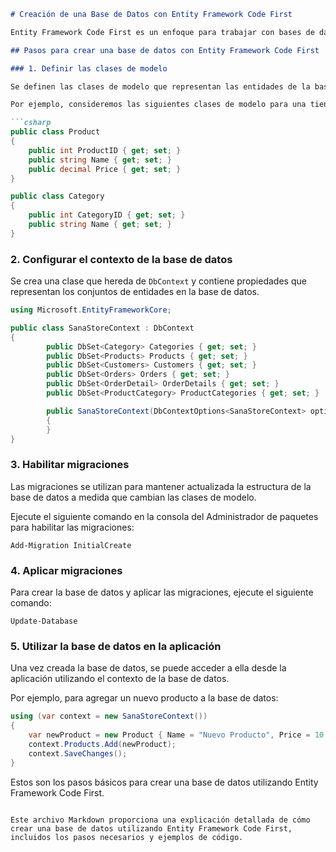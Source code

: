

```markdown
# Creación de una Base de Datos con Entity Framework Code First

Entity Framework Code First es un enfoque para trabajar con bases de datos en el que se define el modelo de datos utilizando clases de .NET. Luego, Entity Framework genera automáticamente la base de datos basada en este modelo.

## Pasos para crear una base de datos con Entity Framework Code First

### 1. Definir las clases de modelo

Se definen las clases de modelo que representan las entidades de la base de datos. Cada clase se mapeará a una tabla en la base de datos.

Por ejemplo, consideremos las siguientes clases de modelo para una tienda en línea:

```csharp
public class Product
{
    public int ProductID { get; set; }
    public string Name { get; set; }
    public decimal Price { get; set; }
}

public class Category
{
    public int CategoryID { get; set; }
    public string Name { get; set; }
}
```

### 2. Configurar el contexto de la base de datos

Se crea una clase que hereda de `DbContext` y contiene propiedades que representan los conjuntos de entidades en la base de datos.

```csharp
using Microsoft.EntityFrameworkCore;

public class SanaStoreContext : DbContext
{
        public DbSet<Category> Categories { get; set; }
        public DbSet<Products> Products { get; set; }
        public DbSet<Customers> Customers { get; set; }
        public DbSet<Orders> Orders { get; set; }
        public DbSet<OrderDetail> OrderDetails { get; set; }
        public DbSet<ProductCategory> ProductCategories { get; set; }

        public SanaStoreContext(DbContextOptions<SanaStoreContext> options) : base(options)
        {
        }
}
```

### 3. Habilitar migraciones

Las migraciones se utilizan para mantener actualizada la estructura de la base de datos a medida que cambian las clases de modelo.

Ejecute el siguiente comando en la consola del Administrador de paquetes para habilitar las migraciones:

```
Add-Migration InitialCreate
```

### 4. Aplicar migraciones

Para crear la base de datos y aplicar las migraciones, ejecute el siguiente comando:

```
Update-Database
```

### 5. Utilizar la base de datos en la aplicación

Una vez creada la base de datos, se puede acceder a ella desde la aplicación utilizando el contexto de la base de datos.

Por ejemplo, para agregar un nuevo producto a la base de datos:

```csharp
using (var context = new SanaStoreContext())
{
    var newProduct = new Product { Name = "Nuevo Producto", Price = 10.99 };
    context.Products.Add(newProduct);
    context.SaveChanges();
}
```

Estos son los pasos básicos para crear una base de datos utilizando Entity Framework Code First.
```

Este archivo Markdown proporciona una explicación detallada de cómo crear una base de datos utilizando Entity Framework Code First, incluidos los pasos necesarios y ejemplos de código.
